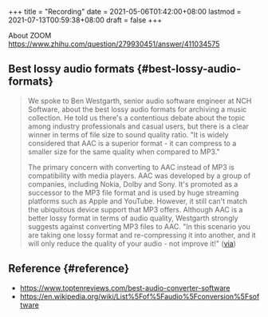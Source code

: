 +++
title = "Recording"
date = 2021-05-06T01:42:00+08:00
lastmod = 2021-07-13T00:59:38+08:00
draft = false
+++

About ZOOM <https://www.zhihu.com/question/279930451/answer/411034575>


## Best lossy audio formats {#best-lossy-audio-formats}

> We spoke to Ben Westgarth, senior audio software engineer at NCH Software, about
> the best lossy audio formats for archiving a music collection. He told us
> there's a contentious debate about the topic among industry professionals and
> casual users, but there is a clear winner in terms of file size to sound quality
> ratio. "It is widely considered that AAC is a superior format - it can compress
> to a smaller size for the same quality when compared to MP3."
>
> The primary concern with converting to AAC instead of MP3 is compatibility with
> media players. AAC was developed by a group of companies, including Nokia, Dolby
> and Sony. It's promoted as a successor to the MP3 file format and is used by
> huge streaming platforms such as Apple and YouTube. However, it still can't
> match the ubiquitous device support that MP3 offers. Although AAC is a better
> lossy format in terms of audio quality, Westgarth strongly suggests against
> converting MP3 files to AAC. "In this scenario you are taking one lossy format
> and re-compressing it into another, and it will only reduce the quality of your
> audio - not improve it!" ([via](https://www.toptenreviews.com/best-audio-converter-software))


## Reference {#reference}

-   <https://www.toptenreviews.com/best-audio-converter-software>
-   <https://en.wikipedia.org/wiki/List%5Fof%5Faudio%5Fconversion%5Fsoftware>
